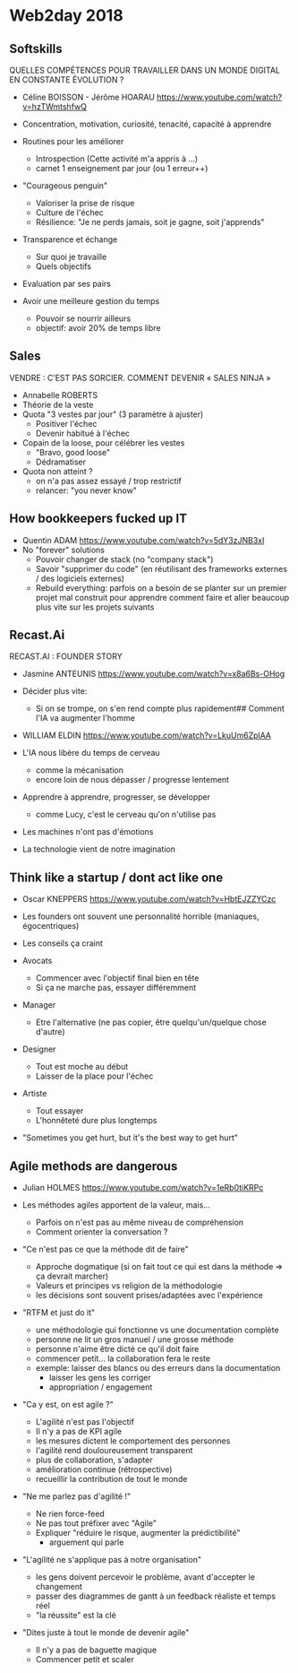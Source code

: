 # Web2day 2018

## Softskills
QUELLES COMPÉTENCES POUR TRAVAILLER DANS UN MONDE DIGITAL EN CONSTANTE ÉVOLUTION ?
- Céline BOISSON - Jérôme HOARAU
https://www.youtube.com/watch?v=hzTWmtshfwQ

- Concentration, motivation, curiosité, tenacité, capacité à apprendre
- Routines pour les améliorer
	- Introspection (Cette activité m'a appris à ...)
	- carnet 1 enseignement par jour (ou 1 erreur++)
- "Courageous penguin"
	- Valoriser la prise de risque
	- Culture de l'échec
	- Résilience: "Je ne perds jamais, soit je gagne, soit j'apprends"
- Transparence et échange
	- Sur quoi je travaille
	- Quels objectifs
- Evaluation par ses pairs
- Avoir une meilleure gestion du temps
	- Pouvoir se nourrir ailleurs
	- objectif: avoir 20% de temps libre

## Sales
VENDRE : C’EST PAS SORCIER. COMMENT DEVENIR « SALES NINJA »
- Annabelle ROBERTS
- Théorie de la veste
- Quota "3 vestes par jour" (3 paramètre à ajuster)
	- Positiver l'échec
	- Devenir habitué à l'échec
- Copain de la loose, pour célébrer les vestes
	- "Bravo, good loose"
	- Dédramatiser
- Quota non atteint ?
	- on n'a pas assez essayé / trop restrictif
	- relancer: "you never know"

## How bookkeepers fucked up IT
- Quentin ADAM
https://www.youtube.com/watch?v=5dY3zJNB3xI
- No "forever" solutions
	- Pouvoir changer de stack (no "company stack")
	- Savoir "supprimer du code" (en réutilisant des frameworks externes / des logiciels externes)
	- Rebuild everything: parfois on a besoin de se planter sur un premier projet mal construit pour apprendre comment faire et aller beaucoup plus vite sur les projets suivants

## Recast.Ai
RECAST.AI : FOUNDER STORY
- Jasmine ANTEUNIS
https://www.youtube.com/watch?v=x8a6Bs-OHog

- Décider plus vite:
	- Si on se trompe, on s'en rend compte plus rapidement## Comment l'IA va augmenter l'homme
- WILLIAM ELDIN
https://www.youtube.com/watch?v=LkuUm6ZplAA

- L'IA nous libère du temps de cerveau
	- comme la mécanisation
	- encore loin de nous dépasser / progresse lentement
- Apprendre à apprendre, progresser, se développer
	- comme Lucy, c'est le cerveau qu'on n'utilise pas
- Les machines n'ont pas d'émotions
- La technologie vient de notre imagination

## Think like a startup / dont act like one
- Oscar KNEPPERS
https://www.youtube.com/watch?v=HbtEJZZYCzc

- Les founders ont souvent une personnalité horrible (maniaques, égocentriques)
- Les conseils ça craint
- Avocats
	- Commencer avec l'objectif final bien en tête
	- Si ça ne marche pas, essayer différemment
- Manager
	- Etre l'alternative (ne pas copier, être quelqu'un/quelque chose d'autre)
- Designer
	- Tout est moche au début
	- Laisser de la place pour l'échec
- Artiste
	- Tout essayer
	- L'honnêteté dure plus longtemps
- "Sometimes you get hurt, but it's the best way to get hurt"

## Agile methods are dangerous
- Julian HOLMES
https://www.youtube.com/watch?v=1eRb0tiKRPc

- Les méthodes agiles apportent de la valeur, mais...
	- Parfois on n'est pas au même niveau de compréhension
	- Comment orienter la conversation ?
	
- "Ce n'est pas ce que la méthode dit de faire"
	- Approche dogmatique (si on fait tout ce qui est dans la méthode => ça devrait marcher)
	- Valeurs et principes vs religion de la méthodologie
	- les décisions sont souvent prises/adaptées avec l'expérience
	
- "RTFM et just do it"
	- une méthodologie qui fonctionne vs une documentation complète
	- personne ne lit un gros manuel / une grosse méthode
	- personne n'aime être dicté ce qu'il doit faire
	- commencer petit... la collaboration fera le reste
	- exemple: laisser des blancs ou des erreurs dans la documentation
		- laisser les gens les corriger
		- appropriation / engagement

- "Ca y est, on est agile ?"
	- L'agilité n'est pas l'objectif
	- Il n'y a pas de KPI agile
	- les mesures dictent le comportement des personnes
	- l'agilité rend douloureusement transparent
	- plus de collaboration, s'adapter
	- amélioration continue (rétrospective)
	- recueillir la contribution de tout le monde

- "Ne me parlez pas d'agilité !"
	- Ne rien force-feed
	- Ne pas tout préfixer avec "Agile"
	- Expliquer "réduire le risque, augmenter la prédictibilité"
		- arguement qui parle
		
- "L'agilité ne s'applique pas à notre organisation"
	- les gens doivent percevoir le problème, avant d'accepter le changement
	- passer des diagrammes de gantt à un feedback réaliste et temps réel
	- "la réussite" est la clé

- "Dites juste à tout le monde de devenir agile"
	- Il n'y a pas de baguette magique
	- Commencer petit et scaler
